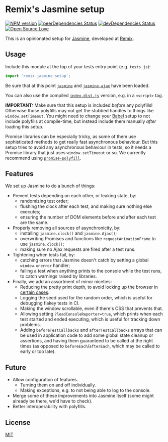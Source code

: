 # Remix's Jasmine setup
[![NPM version](https://badge.fury.io/js/remix-jasmine-setup.svg)](http://badge.fury.io/js/remix-jasmine-setup)
[![peerDependencies Status](https://david-dm.org/remix/remix-jasmine-setup/peer-status.svg)](https://david-dm.org/remix/remix-jasmine-setup?type=peer)
[![devDependencies Status](https://david-dm.org/remix/remix-jasmine-setup/dev-status.svg)](https://david-dm.org/remix/remix-jasmine-setup?type=dev)
[![Open Source Love](https://badges.frapsoft.com/os/mit/mit.svg?v=102)](https://github.com/ellerbrock/open-source-badge/)

This is an opinionated setup for [Jasmine](https://jasmine.github.io/), developed at [Remix](https://remix.com).

## Usage
Include this module at the top of your tests entry point (e.g. `tests.js`):
```js
import 'remix-jasmine-setup';
```

Be sure that at this point [`jasmine`](https://github.com/jasmine/jasmine) and [`jasmine-ajax`](https://github.com/jasmine/jasmine-ajax) have been loaded.

You can also use the compiled [`index.dist.js`](index.dist.js) version, e.g. in a `<script>` tag.

**IMPORTANT:** Make sure that this setup is included *before* any polyfills! Otherwise those polyfills may not get the
stubbed handles to things like `window.setTimeout`. You might need to change your [Babel](https://babeljs.io/) setup to
not include polyfills at compile-time, but instead include them manually *after* loading this setup.

Promise libraries can be especially tricky, as some of them use sophisticated methods to get really fast
asynchronous behaviour. But this setup tries to avoid any asynchronous behaviour in tests, so it needs a
Promise library that just uses `window.setTimeout` or so. We currently recommend using
[`promise-polyfill`](https://github.com/taylorhakes/promise-polyfill).

## Features

We set up Jasmine to do a bunch of things:
- Prevent tests depending on each other, or leaking state, by:
  - randomizing test order;
  - flushing the clock after each test, and making sure nothing else executes;
  - ensuring the number of DOM elements before and after each test are the same.
- Properly removing all sources of asynchronicity, by:
  - installing `jasmine.clock()` and `jasmine.Ajax()`;
  - overwriting Promises and functions like `requestAnimationFrame` to use `jasmine.clock()`;
  - making sure no Ajax requests are fired after a test runs.
- Tightening when tests fail, by:
  - catching errors that Jasmine doesn't catch by setting a global `window.onerror` handler;
  - failing a test when anything prints to the console while the test runs, to catch warnings raised by libraries.
- Finally, we add an assortment of minor niceties:
  - Reducing the pretty print depth, to avoid locking up the browser in [certain cases](https://github.com/jasmine/jasmine/issues/1291).
  - Logging the seed used for the random order, which is useful for debugging flakey tests in CI.
  - Making the window scrollable, even if there's CSS that prevents that.
  - Allowing setting `?loadConsoleReporter=true`, which prints when each test started and ended executing, which is
    useful for tracking down problems.
  - Adding `beforeTestCallbacks` and `afterTestCallbacks` arrays that can be used in application code to add some
    global state cleanup or assertions, and having them guaranteed to be called at the right times (as opposed to
    `beforeEach`/`afterEach`, which may be called to early or too late).

## Future

- Allow configuration of features.
  - Turning them on and off individually.
  - Making exceptions, e.g. to not being able to log to the console.
- Merge some of these improvements into Jasmine itself (some might already be there, we'd have to check).
- Better interoperability with polyfills.

## License
[MIT](LICENSE)
